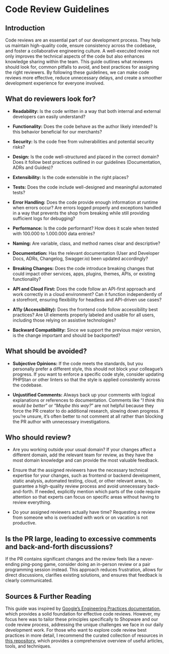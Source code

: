 # Code Review Guidelines

## Introduction
Code reviews are an essential part of our development process. They help us maintain high-quality code, ensure consistency across the codebase, and foster a collaborative engineering culture. 
A well-executed review not only improves the technical aspects of the code but also enhances knowledge sharing within the team. 
This guide outlines what reviewers should look for, common pitfalls to avoid, and best practices for assigning the right reviewers. 
By following these guidelines, we can make code reviews more effective, reduce unnecessary delays, and create a smoother development experience for everyone involved.

## What do reviewers look for?
* **Readability:** Is the code written in a way that both internal and external developers can easily understand?

* **Functionality:** Does the code behave as the author likely intended? Is this behavior beneficial for our merchants?

* **Security:** Is the code free from vulnerabilities and potential security risks?

* **Design:** Is the code well-structured and placed in the correct domain? Does it follow best practices outlined in our guidelines (Documentation, ADRs and Guides)?

* **Extensibility:** Is the code extensible in the right places?

* **Tests:** Does the code include well-designed and meaningful automated tests?

* **Error Handling:** Does the code provide enough information at runtime when errors occur? Are errors logged properly and exceptions handled in a way that prevents the shop from breaking while still providing sufficient logs for debugging?

* **Performance:** Is the code performant? How does it scale when tested with 100.000 to 1.000.000 data entries?

* **Naming:** Are variable, class, and method names clear and descriptive?

* **Documentation:** Has the relevant documentation (User and Developer Docs, ADRs, Changelog, Swagger.io) been updated accordingly?

* **Breaking Changes:** Does the code introduce breaking changes that could impact other services, apps, plugins, themes, APIs, or existing functionality?

* **API and Cloud First:** Does the code follow an API-first approach and work correctly in a cloud environment? Can it function independently of a storefront, ensuring flexibility for headless and API-driven use cases?

* **A11y (Accessibility):** Does the frontend code follow accessibility best practices? Are UI elements properly labeled and usable for all users, including those relying on assistive technologies?

* **Backward Compatibility:** Since we support the previous major version, is the change important and should be backported?

## What should be avoided?
* **Subjective Opinions:** If the code meets the standards, but you personally prefer a different style, this should not block your colleague’s progress. 
If you want to enforce a specific code style, consider updating PHPStan or other linters so that the style is applied consistently across the codebase.

* **Unjustified Comments:** Always back up your comments with logical explanations or references to documentation. 
Comments like “_I think this would be better_” or “_Maybe this way?_” are not helpful because they force the PR creator to do additional research, slowing down progress. 
If you’re unsure, it’s often better to not comment at all rather than blocking the PR author with unnecessary investigations.

## Who should review?
* Are you working outside your usual domain? If your changes affect a different domain, add the relevant team for review, as they have the most domain knowledge and can provide the most valuable feedback.

* Ensure that the assigned reviewers have the necessary technical expertise for your changes, such as frontend or backend development, static analysis, automated testing, 
cloud, or other relevant areas, to guarantee a high-quality review process and avoid unnecessary back-and-forth. 
If needed, explicitly mention which parts of the code require attention so that experts can focus on specific areas without having to review everything.

* Do your assigned reviewers actually have time? Requesting a review from someone who is overloaded with work or on vacation is not productive.

## Is the PR large, leading to excessive comments and back-and-forth discussions?
If the PR contains significant changes and the review feels like a never-ending ping-pong game, consider doing an in-person review or a pair programming session instead. 
This approach reduces frustration, allows for direct discussions, clarifies existing solutions, and ensures that feedback is clearly communicated.

## Sources & Further Reading
This guide was inspired by [Google’s Engineering Practices documentation](https://google.github.io/eng-practices/review/), which provides a solid foundation for effective code reviews. 
However, my focus here was to tailor these principles specifically to Shopware and our code review process, addressing the unique challenges we face in our daily development work. 
For those who want to explore code review best practices in more detail, I recommend the curated collection of resources in [this repository](https://github.com/joho/awesome-code-review), 
which provides a comprehensive overview of useful articles, tools, and techniques.
